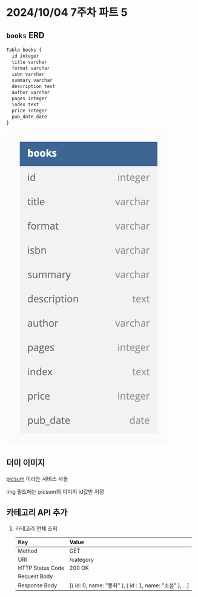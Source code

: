 # 2024/10/04 7주차 파트 5

## `books` ERD

```text
Table books {
  id integer
  title varchar
  format varchar
  isbn varchar
  summary varchar
  description text
  author varchar
  pages integer
  index text
  price integer
  pub_date date
}
```

![books ERD](image.png)

## 더미 이미지

[picsum](https://picsum.photos) 이라는 서비스 사용

img 필드에는 picsum의 이미지 id값만 저장

## 카테고리 API 추가

1. 카테고리 전체 조회

    |Key|Value|
    |---|---|
    |Method|GET|
    |URI|/category|
    |HTTP Status Code|200 OK|
    |Request Body||
    |Response Body|[{ id: 0, name: "동화" }, { id : 1, name: "소설" }, ...]|
